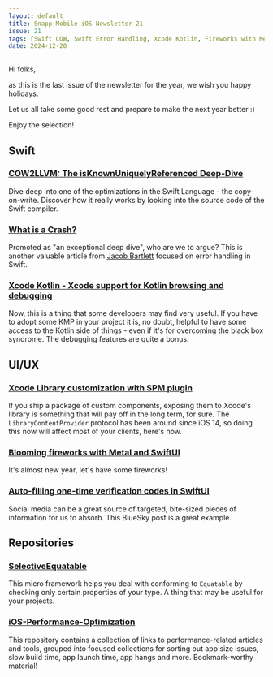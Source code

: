 ```yaml
---
layout: default
title: Snapp Mobile iOS Newsletter 21
issue: 21
tags: [Swift COW, Swift Error Handling, Xcode Kotlin, Fireworks with Metal, iOS Performance]
date: 2024-12-20
---
```


Hi folks,

as this is the last issue of the newsletter for the year, we wish you happy holidays.

Let us all take some good rest and prepare to make the next year better :)

Enjoy the selection!

## Swift

### [COW2LLVM: The isKnownUniquelyReferenced Deep-Dive](https://blog.jacobstechtavern.com/p/cow2llvm-the-isknownuniquelyreferenced)

Dive deep into one of the optimizations in the Swift Language - the copy-on-write. Discover how it really works by looking into the source code of the Swift compiler.

### [What is a Crash?](https://blog.jacobstechtavern.com/p/what-is-a-crash)

Promoted as "an exceptional deep dive", who are we to argue? This is another valuable article from [Jacob Bartlett](https://substack.com/@jacobbartlett) focused on error handling in Swift.

### [Xcode Kotlin - Xcode support for Kotlin browsing and debugging](https://touchlab.co/xcodekotlin)

Now, this is a thing that some developers may find very useful. If you have to adopt some KMP in your project it is, no doubt, helpful to have some access to the Kotlin side of things - even if it's for overcoming the black box syndrome. The debugging features are quite a bonus.

## UI/UX

### [Xcode Library customization with SPM plugin](https://www.artemnovichkov.com/blog/xcode-library-customization-with-spm-plugin)

If you ship a package of custom components, exposing them to Xcode's library is something that will pay off in the long term, for sure. The `LibraryContentProvider` protocol has been around since iOS 14, so doing this now will affect most of your clients, here's how.

### [Blooming fireworks with Metal and SwiftUI](https://uvolchyk.medium.com/blooming-fireworks-with-metal-and-swiftui-6550cef997e2)

It's almost new year, let's have some fireworks!

### [Auto-filling one-time verification codes in SwiftUI](https://bsky.app/profile/iosdevalb.bsky.social/post/3ldnpt7spek2d)

Social media can be a great source of targeted, bite-sized pieces of information for us to absorb. This BlueSky post is a great example.

## Repositories

### [SelectiveEquatable](https://swiftpackageindex.com/DandyLyons/SelectiveEquatable)

This micro framework helps you deal with conforming to `Equatable` by checking only certain properties of your type. A thing that may be useful for your projects.

### [iOS-Performance-Optimization](https://github.com/hoangatuan/iOS-Performance-Optimization)

This repository contains a collection of links to performance-related articles and tools, grouped into focused collections for sorting out app size issues, slow build time, app launch time, app hangs and more. Bookmark-worthy material!
